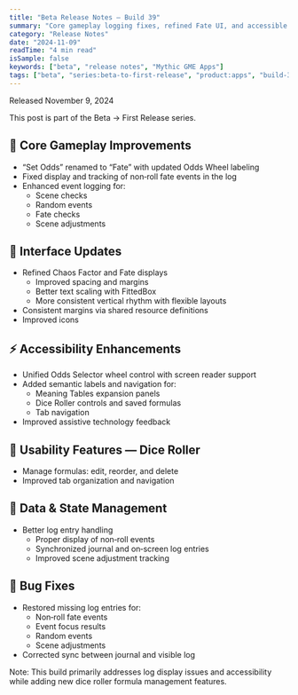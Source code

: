 ```yaml
---
title: "Beta Release Notes — Build 39"
summary: "Core gameplay logging fixes, refined Fate UI, and accessible controls"
category: "Release Notes"
date: "2024-11-09"
readTime: "4 min read"
isSample: false
keywords: ["beta", "release notes", "Mythic GME Apps"]
tags: ["beta", "series:beta-to-first-release", "product:apps", "build-39", "accessibility", "logging", "dice-roller", "ui"]
---
```


Released November 9, 2024

This post is part of the Beta → First Release series.

## 🎯 Core Gameplay Improvements
- “Set Odds” renamed to “Fate” with updated Odds Wheel labeling
- Fixed display and tracking of non‑roll fate events in the log
- Enhanced event logging for:
  - Scene checks
  - Random events
  - Fate checks
  - Scene adjustments

## 🎨 Interface Updates
- Refined Chaos Factor and Fate displays
  - Improved spacing and margins
  - Better text scaling with FittedBox
  - More consistent vertical rhythm with flexible layouts
- Consistent margins via shared resource definitions
- Improved icons

## ⚡ Accessibility Enhancements
- Unified Odds Selector wheel control with screen reader support
- Added semantic labels and navigation for:
  - Meaning Tables expansion panels
  - Dice Roller controls and saved formulas
  - Tab navigation
- Improved assistive technology feedback

## 📱 Usability Features — Dice Roller
- Manage formulas: edit, reorder, and delete
- Improved tab organization and navigation

## 💾 Data & State Management
- Better log entry handling
  - Proper display of non‑roll events
  - Synchronized journal and on‑screen log entries
  - Improved scene adjustment tracking

## 🐛 Bug Fixes
- Restored missing log entries for:
  - Non‑roll fate events
  - Event focus results
  - Random events
  - Scene adjustments
- Corrected sync between journal and visible log

Note: This build primarily addresses log display issues and accessibility while adding new dice roller formula management features.
